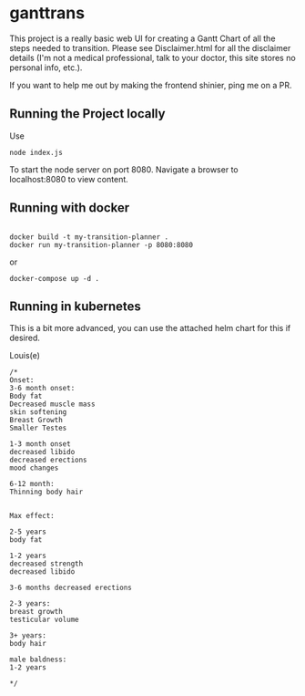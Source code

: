 # ganttrans

This project is a really basic web UI for creating a Gantt Chart of all the steps needed to transition. Please see Disclaimer.html for all the disclaimer details (I'm not a medical professional, talk to your doctor, this site stores no personal info, etc.).

If you want to help me out by making the frontend shinier, ping me on a PR.

## Running the Project locally

Use 

```
node index.js
```

To start the node server on port 8080. Navigate a browser to localhost:8080 to view content.

## Running with docker

```

docker build -t my-transition-planner .
docker run my-transition-planner -p 8080:8080

```

or

```
docker-compose up -d .
```

## Running in kubernetes

This is a bit more advanced, you can use the attached helm chart for this if desired.

Louis(e)



    /*
    Onset: 
    3-6 month onset:
    Body fat
    Decreased muscle mass
    skin softening
    Breast Growth
    Smaller Testes

    1-3 month onset
    decreased libido
    decreased erections
    mood changes

    6-12 month:
    Thinning body hair


    Max effect:

    2-5 years
    body fat

    1-2 years 
    decreased strength
    decreased libido

    3-6 months decreased erections

    2-3 years:
    breast growth
    testicular volume

    3+ years:
    body hair

    male baldness:
    1-2 years

    */